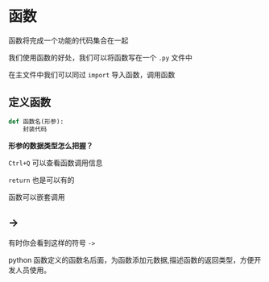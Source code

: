 # 函数

函数将完成一个功能的代码集合在一起

我们使用函数的好处，我们可以将函数写在一个 `.py` 文件中

在主文件中我们可以同过 `import` 导入函数，调用函数

## 定义函数

```python
def 函数名(形参):
    封装代码
```

**形参的数据类型怎么把握？**

`Ctrl+Q` 可以查看函数调用信息

`return` 也是可以有的

函数可以嵌套调用

## ->

有时你会看到这样的符号 `->`

python 函数定义的函数名后面，为函数添加元数据,描述函数的返回类型，方便开发人员使用。